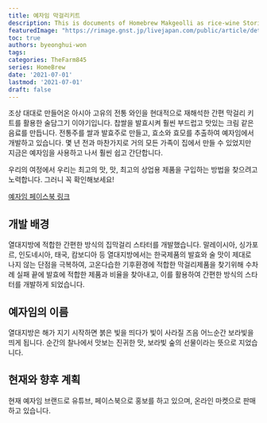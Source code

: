 ```yaml
---
title: 예자임 막걸리키트
description: This is documents of Homebrew Makgeolli as rice-wine Stories 
featuredImage: "https://rimage.gnst.jp/livejapan.com/public/article/detail/a/00/01/a0001960/img/basic/a0001960_main.jpg"
toc: true
authors: byeonghui-won
tags:
categories: TheFarm845
series: HomeBrew
date: '2021-07-01'
lastmod: '2021-07-01'
draft: false
---
```


조상 대대로 만들어온 아시아 고유의 전통 와인을 현대적으로 재해석한 간편 막걸리 키트를 활용한 술담그기 이야기입니다. 찹쌀을 발효시켜 훨씬 부드럽고 맛있는 크림 같은 음료를 만듭니다. 전통주를 쌀과 발효주로 만들고, 효소와 효모를 추출하여 예자임에서 개발하고 있습니다. 몇 년 전과 마찬가지로 거의 모든 가족이 집에서 만들 수 있었지만 지금은 예자임을 사용하고 나서 훨씬 쉽고 간단합니다.

우리의 여정에서 우리는 최고의 맛, 맛, 최고의 상업용 제품을 구입하는 방법을 찾으려고 노력합니다. 그러니 꼭 확인해보세요!


[예자임 페이스북 링크](https://www.facebook.com/Homebrew-rice-wine-makgeolli-sake-wine-whiskey-community-103220475323909/)


## 개발 배경

열대지방에 적합한 간편한 방식의 집막걸리 스타터를 개발했습니다. 말레이시아, 싱가포르, 인도네시아, 태국, 캄보디아 등 열대지방에서는 한국제품의 발효와 술 맛이 제대로 나지 않는 단점을 극복하여, 고온다습한 기후환경에 적합한 막걸리제품을 찾기위해 수차례 실패 끝에 발효에 적합한 제품과 비율을 찾아내고, 이를 활용하여 간편한 방식의 스타터를 개발하게 되었습니다.

## 예자임의 이름

열대지방은 해가 지기 시작하면 붉은 빛을 띄다가 빛이 사라질 즈음 어느순간 보라빛을 띄게 됩니다. 순간의 찰나에서 맛보는 진귀한 맛, 보라빛 숲의 선물이라는 뜻으로 지었습니다. 

## 현재와 향후 계획

현재 예자임 브랜드로 유튜브, 페이스북으로 홍보를 하고 있으며, 온라인 마켓으로 판매하고 있습니다.
